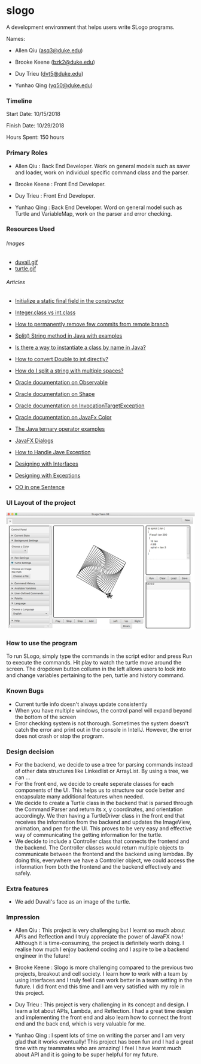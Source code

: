# slogo

A development environment that helps users write SLogo programs.

Names:
* Allen Qiu (asq3@duke.edu)

* Brooke Keene (bzk2@duke.edu)

* Duy Trieu (dvt5@duke.edu)

* Yunhao Qing (yq50@duke.edu)

### Timeline

Start Date: 10/15/2018

Finish Date: 10/29/2018

Hours Spent: 150 hours

### Primary Roles

* Allen Qiu : Back End Developer. Work on general models such as saver and loader, work on individual specific command class and the parser.

* Brooke Keene : Front End Developer.

* Duy Trieu : Front End Developer.

* Yunhao Qing : Back End Developer. Word on general model such as Turtle and VariableMap, work on the parser and error checking.


### Resources Used

###### Images

* [duvall.gif](https://users.cs.duke.edu/~rcd/images/rcd.jpg)
* [turtle.gif]()

###### Articles


* [Initialize a static final field in the constructor](https://stackoverflow.com/questions/5093744/initialize-a-static-final-field-in-the-constructor)
* [Integer.class vs int.class](https://l.messenger.com/l.php?u=https%3A%2F%2Fstackoverflow.com%2Fquestions%2F22470985%2Finteger-class-vs-int-class&h=AT0oxh3T6S7cgm3CMzhRzM-bvukfJYa5z3dXlGkvSAJkB-cd-ucubCPXM4pLevC69Rc95Srq_DW-I0h1FdTZsHNwYd470REraRFeRU-z1YK_47OpJFGXvmkI6ulIDw)
* [How to permanently remove few commits from remote branch](https://stackoverflow.com/questions/3293531/how-to-permanently-remove-few-commits-from-remote-branch)
* [Split() String method in Java with examples](https://www.geeksforgeeks.org/split-string-java-examples/)
* [Is there a way to instantiate a class by name in Java?](https://stackoverflow.com/questions/9886266/is-there-a-way-to-instantiate-a-class-by-name-in-java)
* [How to convert Double to int directly?](https://stackoverflow.com/questions/5404149/how-to-convert-double-to-int-directly)
* [How do I split a string with multiple spaces?](https://kodejava.org/how-do-i-split-a-string-with-multiple-spaces/)
* [Oracle documentation on Observable](https://docs.oracle.com/javase/7/docs/api/java/util/Observable.html)
* [Oracle documentation on Shape](https://docs.oracle.com/javase/8/javafx/api/javafx/scene/shape/Shape.html)
* [Oracle documentation on InvocationTargetException](https://docs.oracle.com/javase/7/docs/api/java/lang/reflect/InvocationTargetException.html)
* [Oracle documentation on JavaFx Color](https://docs.oracle.com/javafx/2/api/javafx/scene/paint/Color.html)
* [The Java ternary operator examples](https://alvinalexander.com/java/edu/pj/pj010018)

* [JavaFX Dialogs](https://code.makery.ch/blog/javafx-dialogs-official/)
* [How to Handle Jave Exception](https://stackify.com/specify-handle-exceptions-java/)
* [Designing with Interfaces](https://www.artima.com/designtechniques/interfaces.html)
* [Designing with Exceptions](https://www.javaworld.com/article/2076721/core-java/designing-with-exceptions.html)
* [OO in one Sentence](https://media.pragprog.com/articles/may_04_oo1.pdf)

### UI Layout of the project

![UI View](doc/SlogoUIDesign.png "IDE initial plan")

### How to use the program

To run SLogo, simply type the commands in the script editor and press Run to execute the commands. Hit play to watch the turtle move around the screen. The dropdown button collumn in the left allows users to look into and change variables pertaining to the pen, turtle and history command.

### Known Bugs
* Current turtle info doesn't always update consistently
* When you have multiple windows, the control panel will expand beyond the bottom of the screen
* Error checking system is not thorough. Sometimes the system doesn't catch the error and print out in the console in IntellJ. However, the error does not crash or stop the program.

### Design decision
* For the backend, we decide to use a tree for parsing commands instead of other data structures like Linkedlist or ArrayList. By using a tree, we can ...
* For the front end, we decide to create seperate classes for each components of the UI. This helps us to structure our code better and encapsulate many additional features when needed. 
* We decide to create a Turtle class in the backend that is parsed through the Command Parser and return its x, y coordinates, and orientation accordingly. We then having a TurtleDriver class in the front end that receives the information from the backend and updates the ImageView, animation, and pen for the UI. This proves to be very easy and effective way of communicating the getting information for the turtle.
* We decide to include a Controller class that connects the frontend and the backend. The Controller classes would return multiple objects to communicate between the frontend and the backend using lambdas. By doing this, everywhere we have a Controller object, we could access the information from both the frontend and the backend effectively and safely.

### Extra features

* We add Duvall's face as an image of the turtle. 

### Impression

* Allen Qiu : This project is very challenging but I learnt so much about APIs and Reflection and I truly appreciate the power of JavaFX now! Although it is time-consuming, the project is definitely worth doing. I realise how much I enjoy backend coding and I aspire to be a backend engineer in the future!

* Brooke Keene : Slogo is more challenging compared to the previous two projects, breakout and cell society. I learn how to work with a team by using interfaces and I truly feel I can work better in a team setting in the future. I did front end this time and I am very satisfied with my role in this project.

* Duy Trieu : This project is very challenging in its concept and design. I learn a lot about APIs, Lambda, and Reflection. I had a great time design and implementing the front end and also learn how to connect the front end and the back end, which is very valuable for me. 

* Yunhao Qing : I spent lots of time on writing the parser and I am very glad that it works eventually! This project has been fun and I had a great time with my teammates who are amazing! I feel I have learnt much about API and it is going to be super helpful for my future.